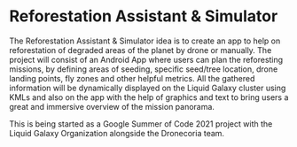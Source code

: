 # Reforestation Assistant & Simulator

The Reforestation Assistant & Simulator idea is to create an app to help on reforestation of degraded areas of the planet by drone or manually. The project will consist of an Android App where users can plan the reforesting missions, by defining areas of seeding, specific seed/tree location, drone landing points, fly zones and other helpful metrics. All the gathered information will be dynamically displayed on the Liquid Galaxy cluster using KMLs and also on the app with the help of graphics and text to bring users a great and immersive overview of the mission panorama.

This is being started as a Google Summer of Code 2021 project with the Liquid Galaxy Organization alongside the Dronecoria team.